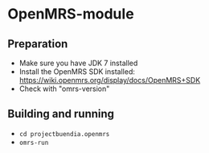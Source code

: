 OpenMRS-module
==============

Preparation
-----------

- Make sure you have JDK 7 installed
- Install the OpenMRS SDK installed:
  https://wiki.openmrs.org/display/docs/OpenMRS+SDK
- Check with "omrs-version"
  
Building and running
--------------------

- `cd projectbuendia.openmrs`
- `omrs-run`
